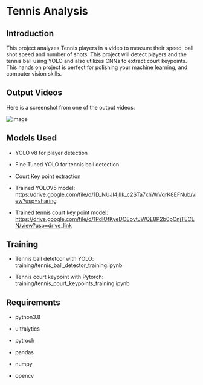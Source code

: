 # Tennis Analysis

## Introduction

This project analyzes Tennis players in a video to measure their speed, ball shot speed and number of shots. This project will detect players and the tennis ball using YOLO and also utilizes CNNs to extract court keypoints. This hands on project is perfect for polishing your machine learning, and computer vision skills.

## Output Videos

Here is a screenshot from one of the output videos:

![image](https://github.com/user-attachments/assets/406ffe34-38af-4e8d-8b34-89707a17837c)


## Models Used

- YOLO v8 for player detection

- Fine Tuned YOLO for tennis ball detection

- Court Key point extraction

- Trained YOLOV5 model: https://drive.google.com/file/d/1D_NUJI4jIIk_c2STa7xhWrVqrK8EFNub/view?usp=sharing

- Trained tennis court key point model: https://drive.google.com/file/d/1PdlOfKyeDOEovtJWQE8P2b0pCnjTECLN/view?usp=drive_link

## Training

- Tennis ball detetcor with YOLO: training/tennis_ball_detector_training.ipynb
  
- Tennis court keypoint with Pytorch: training/tennis_court_keypoints_training.ipynb

## Requirements

- python3.8
  
- ultralytics
  
- pytroch
  
- pandas
  
- numpy
  
- opencv

